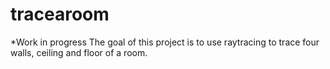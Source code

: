 # tracearoom

*Work in progress
The goal of this project is to use raytracing to trace four walls, ceiling and floor of a room.
